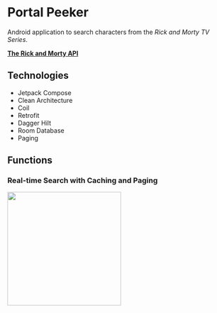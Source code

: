 <h1>Portal Peeker</h1>

<p>Android application to search characters from the <i>Rick and Morty TV Series</i>.</p>
<b><a href="https://rickandmortyapi.com/">The Rick and Morty API</a></b>

<h2>Technologies</h2>
<ul>
    <li>Jetpack Compose</li>
    <li>Clean Architecture</li>
    <li>Coil</li>
    <li>Retrofit</li>
    <li>Dagger Hilt</li>
    <li>Room Database</li>
    <li>Paging</li>
</ul>

<h2>Functions</h2>
<h3>Real-time Search with Caching and Paging</h3>
<img src="pictures/search.gif" width="256px">
